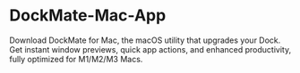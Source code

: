 # DockMate-Mac-App
Download DockMate for Mac, the macOS utility that upgrades your Dock. Get instant window previews, quick app actions, and enhanced productivity, fully optimized for M1/M2/M3 Macs.
